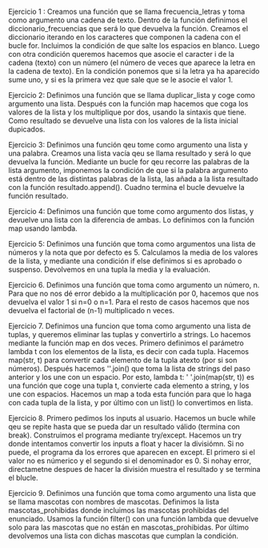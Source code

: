 Ejercicio 1 : Creamos una función que se llama frecuencia_letras y toma como argumento una cadena de texto. Dentro de la función definimos el diccionario_frecuencias que será lo que devuelva la función. Creamos el diccionario iterando en los caracteres que componen la cadena con el bucle for. Incluimos la condición de que salte los espacios en blanco. Luego con otra condición queremos hacemos que asocie el caracter i de la cadena (texto) con un número (el número de veces que aparece la letra en la cadena de texto). En la condición ponemos que si la letra ya ha aparecido sume uno, y si es la primera vez que sale que se le asocie el valor 1. 

Ejercicio 2: Definimos una función que se llama duplicar_lista y coge como argumento una lista. Después con la función map hacemos que coga los valores de la lista y los multiplique por dos, usando la sintaxis que tiene. Como resultado se devuelve una lista con los valores de la lista inicial dupicados.

Ejercicio 3: Definimos una función qeu tome como argumento una lista y una palabra. Creamos una lista vacía qeu se llama resultado y será lo que devuelva la función. Mediante un bucle for qeu recorre las palabras de la lista argumento, imponemos la condición de que si la palabra argumento está dentro de las distintas palabras de la lista, las añada a la lista resultado con la función resultado.append(). Cuadno termina el bucle devuelve la función resultado. 

Ejercicio 4: Definimos una función que tome como argumento dos listas, y devuelve una lista con la diferencia de ambas. Lo definimos con la función map usando lambda.

Ejercicio 5: Definimos una función que toma como argumentos una lista de números y la nota que por defecto es 5. Calculamos la media de los valores de la lista, y mediante una condición if else definimos si es aprobado o suspenso. Devolvemos en una tupla la media y la evaluación.

Ejercicio 6. Definimos una función que toma como argumento un número, n. Para que no nos dé error debido a la multiplicación por 0, hacemos que nos devuelva el valor 1 si n=0 o n=1. Para el resto de casos hacemos que nos devuelva el factorial de (n-1) multiplicado n veces.

Ejercicio 7. Definimos una funcion que toma como argumento una lista de tuplas, y queremos eliminar las tuplas y convertirlo a strings. Lo hacemos mediante la función map en dos veces. Primero definimos el parámetro lambda t con los elementos de la lista, es decir con cada tupla. Hacemos map(str, t) para convertir cada elemento de la tupla  atexto (por si son números). Después hacemos ''.join() que toma la lista de strings del paso anterior y los une con un espacio. Por esto, lambda t: ' '.join(map(str, t)) es una función que coge una tupla t, convierte cada elemento a string, y los une con espacios. Hacemos un map a toda esta función para que lo haga con cada tupla de la lista, y por último con un list() lo convertimos en lista. 

Ejercicio 8. Primero pedimos los inputs al usuario. Hacemos un bucle while qeu se repite hasta que se pueda dar un resultado válido (termina con break). Construimos el programa mediante try/except. Hacemos un try donde intentamos convertir los inputs a float y hacer la divisiómn. Si no puede, el programa da los errores que aparecen en except. El primero si el valor no es númerico  y el segundo si el denominador es 0. Si nohay error, directametne despues de hacer la división muestra el resultado y se termina el blucle. 

Ejercicio 9. Definimos una función que toma como argumento una lista que se llama mascotas con nombres de mascotas. Definimos la lista mascotas_prohibidas donde incluimos las mascotas prohibidas del enunciado. Usamos la función filter() con una función lambda que devuelve solo para las mascotas que no están en mascotas_prohibidas. Por último devolvemos una lista con dichas mascotas que cumplan la condición. 
